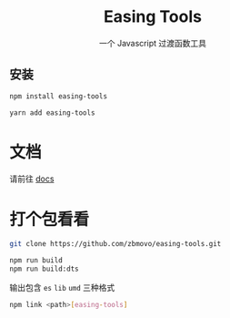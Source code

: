 <h1 align="center">Easing Tools</h1>
<div align="center">
一个 Javascript 过渡函数工具
</div>  

## 安装
```bash
npm install easing-tools
```

```bash
yarn add easing-tools
```

# 文档
请前往 [docs](/docs/README.md)

# 打个包看看
```bash
git clone https://github.com/zbmovo/easing-tools.git

npm run build
npm run build:dts
```
输出包含 `es` `lib` `umd` 三种格式

```bash
npm link <path>[easing-tools]
```